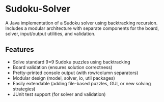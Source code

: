 # Sudoku-Solver
A Java implementation of a Sudoku solver using backtracking recursion.
Includes a modular architecture with separate components for the board, solver, input/output utilities, and validation.

## Features
- Solve standard 9×9 Sudoku puzzles using backtracking
- Board validation (ensures solution correctness)
- Pretty-printed console output (with row/column separators)
- Modular design (model, solver, io, util packages)
- Easily extendable (adding file-based puzzles, GUI, or new solving strategies)
- JUnit test support (for solver and validation)